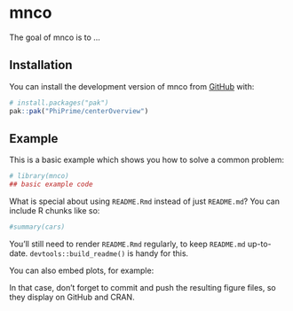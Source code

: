 
<!-- README.md is generated from README.Rmd. Please edit that file -->

# mnco

<!-- badges: start -->
<!-- badges: end -->

The goal of mnco is to …

## Installation

You can install the development version of mnco from
[GitHub](https://github.com/) with:

``` r
# install.packages("pak")
pak::pak("PhiPrime/centerOverview")
```

## Example

This is a basic example which shows you how to solve a common problem:

``` r
# library(mnco)
## basic example code
```

What is special about using `README.Rmd` instead of just `README.md`?
You can include R chunks like so:

``` r
#summary(cars)
```

You’ll still need to render `README.Rmd` regularly, to keep `README.md`
up-to-date. `devtools::build_readme()` is handy for this.

You can also embed plots, for example:

In that case, don’t forget to commit and push the resulting figure
files, so they display on GitHub and CRAN.

